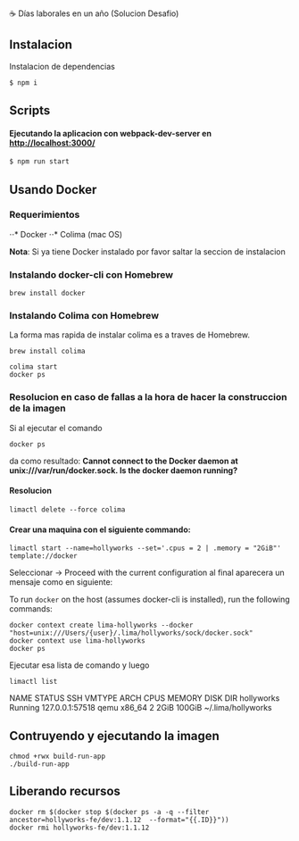 ☕️ Días laborales en un año (Solucion Desafio)

## Instalacion

Instalacion de dependencias

```sh
$ npm i
```

## Scripts

#### Ejecutando la aplicacion con webpack-dev-server en [http://localhost:3000/](http://localhost:3000/)

```sh
$ npm run start
```
## Usando Docker

### Requerimientos
⋅⋅* Docker
⋅⋅* Colima (mac OS)

**Nota**: Si ya tiene Docker instalado por favor saltar la seccion de instalacion

### Instalando docker-cli con Homebrew

```
brew install docker
```
### Instalando Colima con Homebrew
La forma mas rapida de instalar colima es a traves de Homebrew.

```
brew install colima
```
```
colima start
docker ps
```
### Resolucion en caso de fallas a la hora de hacer la construccion de la imagen
Si al ejecutar el comando
```
docker ps
```
da como resultado:
__**Cannot connect to the Docker daemon at unix:///var/run/docker.sock. Is the docker daemon running?**__

#### Resolucion

```
limactl delete --force colima
```
#### Crear una maquina con el siguiente commando:
```
limactl start --name=hollyworks --set='.cpus = 2 | .memory = "2GiB"' template://docker

```

Seleccionar -> Proceed with the current configuration al final aparecera un mensaje como en siguiente:

To run `docker` on the host (assumes docker-cli is installed), run the following commands:
```
docker context create lima-hollyworks --docker "host=unix:///Users/{user}/.lima/hollyworks/sock/docker.sock"
docker context use lima-hollyworks
docker ps
```
Ejecutar esa lista de comando y luego

```
limactl list
```

NAME          STATUS     SSH                VMTYPE    ARCH      CPUS    MEMORY    DISK      DIR
hollyworks    Running    127.0.0.1:57518    qemu      x86_64    2       2GiB      100GiB    ~/.lima/hollyworks

## Contruyendo y ejecutando la imagen

```
chmod +rwx build-run-app 
./build-run-app
```

## Liberando recursos 

```
docker rm $(docker stop $(docker ps -a -q --filter ancestor=hollyworks-fe/dev:1.1.12  --format="{{.ID}}"))
docker rmi hollyworks-fe/dev:1.1.12 

